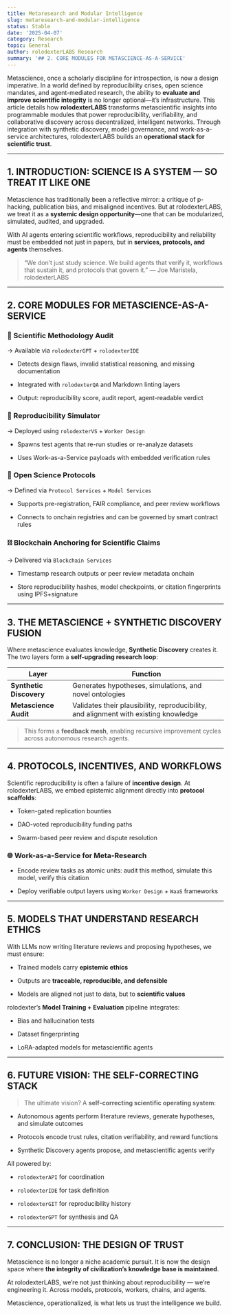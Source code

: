 ```yaml
---
title: Metaresearch and Modular Intelligence
slug: metaresearch-and-modular-intelligence
status: Stable
date: '2025-04-07'
category: Research
topic: General
author: rolodexterLABS Research
summary: '## 2. CORE MODULES FOR METASCIENCE-AS-A-SERVICE'
---
```

Metascience, once a scholarly discipline for introspection, is now a design imperative. In a world defined by reproducibility crises, open science mandates, and agent-mediated research, the ability to **evaluate and improve scientific integrity** is no longer optional—it’s infrastructure. This article details how **rolodexterLABS** transforms metascientific insights into programmable modules that power reproducibility, verifiability, and collaborative discovery across decentralized, intelligent networks. Through integration with synthetic discovery, model governance, and work-as-a-service architectures, rolodexterLABS builds an **operational stack for scientific trust**.

---

## 1. INTRODUCTION: SCIENCE IS A SYSTEM — SO TREAT IT LIKE ONE

Metascience has traditionally been a reflective mirror: a critique of p-hacking, publication bias, and misaligned incentives. But at rolodexterLABS, we treat it as a **systemic design opportunity**—one that can be modularized, simulated, audited, and upgraded.

With AI agents entering scientific workflows, reproducibility and reliability must be embedded not just in papers, but in **services, protocols, and agents** themselves.

> “We don’t just study science. We build agents that verify it, workflows that sustain it, and protocols that govern it.” — Joe Maristela, rolodexterLABS

---

## 2. CORE MODULES FOR METASCIENCE-AS-A-SERVICE

### 📏 Scientific Methodology Audit

→ Available via `rolodexterGPT` + `rolodexterIDE`

- Detects design flaws, invalid statistical reasoning, and missing documentation
    
- Integrated with `rolodexterQA` and Markdown linting layers
    
- Output: reproducibility score, audit report, agent-readable verdict
    

### 🔁 Reproducibility Simulator

→ Deployed using `rolodexterVS` + `Worker Design`

- Spawns test agents that re-run studies or re-analyze datasets
    
- Uses Work-as-a-Service payloads with embedded verification rules
    

### 📡 Open Science Protocols

→ Defined via `Protocol Services` + `Model Services`

- Supports pre-registration, FAIR compliance, and peer review workflows
    
- Connects to onchain registries and can be governed by smart contract rules
    

### ⛓ Blockchain Anchoring for Scientific Claims

→ Delivered via `Blockchain Services`

- Timestamp research outputs or peer review metadata onchain
    
- Store reproducibility hashes, model checkpoints, or citation fingerprints using IPFS+signature
    

---

## 3. THE METASCIENCE + SYNTHETIC DISCOVERY FUSION

Where metascience evaluates knowledge, **Synthetic Discovery** creates it. The two layers form a **self-upgrading research loop**:

|Layer|Function|
|---|---|
|**Synthetic Discovery**|Generates hypotheses, simulations, and novel ontologies|
|**Metascience Audit**|Validates their plausibility, reproducibility, and alignment with existing knowledge|

> This forms a **feedback mesh**, enabling recursive improvement cycles across autonomous research agents.

---

## 4. PROTOCOLS, INCENTIVES, AND WORKFLOWS

Scientific reproducibility is often a failure of **incentive design**. At rolodexterLABS, we embed epistemic alignment directly into **protocol scaffolds**:

- Token-gated replication bounties
    
- DAO-voted reproducibility funding paths
    
- Swarm-based peer review and dispute resolution
    

### 🌐 Work-as-a-Service for Meta-Research

- Encode review tasks as atomic units: audit this method, simulate this model, verify this citation
    
- Deploy verifiable output layers using `Worker Design` + `WaaS` frameworks
    

---

## 5. MODELS THAT UNDERSTAND RESEARCH ETHICS

With LLMs now writing literature reviews and proposing hypotheses, we must ensure:

- Trained models carry **epistemic ethics**
    
- Outputs are **traceable, reproducible, and defensible**
    
- Models are aligned not just to data, but to **scientific values**
    

rolodexter’s **Model Training + Evaluation** pipeline integrates:

- Bias and hallucination tests
    
- Dataset fingerprinting
    
- LoRA-adapted models for metascientific agents
    

---

## 6. FUTURE VISION: THE SELF-CORRECTING STACK

> The ultimate vision? A **self-correcting scientific operating system**:

- Autonomous agents perform literature reviews, generate hypotheses, and simulate outcomes
    
- Protocols encode trust rules, citation verifiability, and reward functions
    
- Synthetic Discovery agents propose, and metascientific agents verify
    

All powered by:

- `rolodexterAPI` for coordination
    
- `rolodexterIDE` for task definition
    
- `rolodexterGIT` for reproducibility history
    
- `rolodexterGPT` for synthesis and QA
    

---

## 7. CONCLUSION: THE DESIGN OF TRUST

Metascience is no longer a niche academic pursuit. It is now the design space where **the integrity of civilization’s knowledge base is maintained**.

At rolodexterLABS, we’re not just thinking about reproducibility — we’re engineering it. Across models, protocols, workers, chains, and agents.

Metascience, operationalized, is what lets us trust the intelligence we build.

